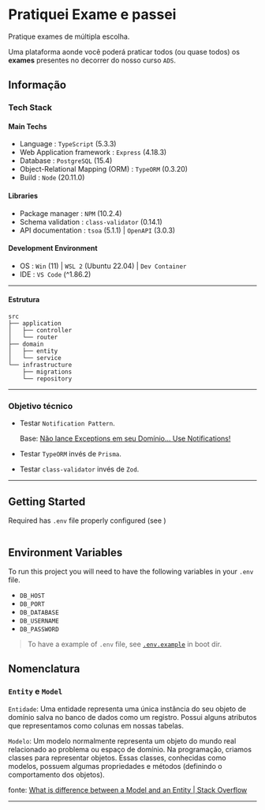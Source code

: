 # Pratiquei Exame e passei

Pratique exames de múltipla escolha.

Uma plataforma aonde você poderá praticar todos (ou quase todos) os **exames** presentes no decorrer do nosso curso `ADS`.


## Informação

### Tech Stack

#### Main Techs

- Language : `TypeScript` (5.3.3)
- Web Application framework : `Express` (4.18.3)
- Database : `PostgreSQL` (15.4)
- Object-Relational Mapping (ORM) : `TypeORM` (0.3.20)
- Build : `Node` (20.11.0)

#### Libraries

- Package manager : `NPM` (10.2.4)
- Schema validation : `class-validator` (0.14.1)
- API documentation : `tsoa` (5.1.1) | `OpenAPI` (3.0.3)
<!-- - Technical documentation : `Compodoc` (0.0.41) -->

#### Development Environment

- OS : `Win` (11) | `WSL 2` (Ubuntu 22.04) | `Dev Container`
- IDE : `VS Code` (^1.86.2)

---

#### Estrutura 

```text
src
├── application
│   ├── controller
│   └── router
├── domain
│   ├── entity
│   └── service
└── infrastructure
    ├── migrations
    └── repository
```

---

### Objetivo técnico

- Testar `Notification Pattern`.
  
	Base: [Não lance Exceptions em seu Domínio… Use Notifications!
](https://medium.com/tableless/n%C3%A3o-lance-exceptions-em-seu-dom%C3%ADnio-use-notifications-70b31f7148d3)

- Testar `TypeORM` invés de `Prisma`.

- Testar `class-validator` invés de `Zod`.

---

## Getting Started

Required has `.env` file properly configured (see []())

```bash

```

## Environment Variables

To run this project you will need to have the following variables in your `.env` file.

- `DB_HOST`
- `DB_PORT`
- `DB_DATABASE`
- `DB_USERNAME`
- `DB_PASSWORD`

> To have a example of `.env` file, see [`.env.example`](.env.example) in boot dir.

## Nomenclatura

### `Entity` e `Model`


`Entidade`: Uma entidade representa uma única instância do seu objeto de domínio salva no banco de dados como um registro. Possui alguns atributos que representamos como colunas em nossas tabelas.

`Modelo`: Um modelo normalmente representa um objeto do mundo real relacionado ao problema ou espaço de domínio. Na programação, criamos classes para representar objetos. Essas classes, conhecidas como modelos, possuem algumas propriedades e métodos (definindo o comportamento dos objetos).

fonte: [What is difference between a Model and an Entity | Stack Overflow](https://stackoverflow.com/a/39425005/16245809)

---

<!-- 
tokei --exclude 'package*.json' 'docs/*' --sort code
-->